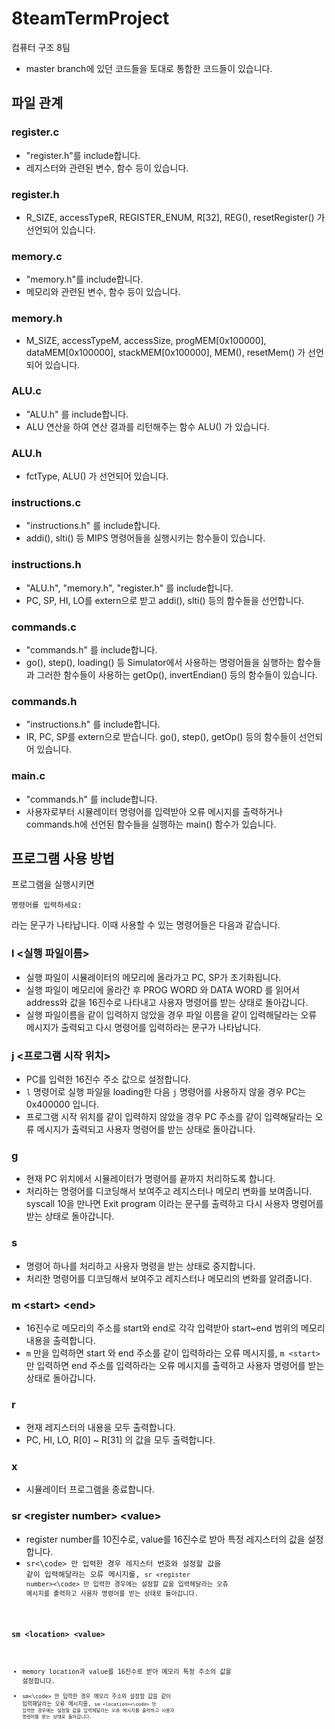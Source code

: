 # 8teamTermProject
컴퓨터 구조 8팀

* master branch에 있던 코드들을 토대로 통합한 코드들이 있습니다.

## 파일 관계
### register.c
+  "register.h"를 include합니다.
+  레지스터와 관련된 변수, 함수 등이 있습니다. 
### register.h 
+ R_SIZE, accessTypeR, REGISTER_ENUM, R[32], REG(), resetRegister() 가 선언되어 있습니다.
### memory.c 
+ "memory.h"를 include합니다.
+  메모리와 관련된 변수, 함수 등이 있습니다.
### memory.h 
+ M_SIZE, accessTypeM, accessSize, progMEM[0x100000], dataMEM[0x100000], stackMEM[0x100000], MEM(), resetMem() 가 선언되어 있습니다.
### ALU.c 
+ "ALU.h" 를 include합니다.
+ ALU 연산을 하여 연산 결과를 리턴해주는 함수 ALU() 가 있습니다.
### ALU.h 
+ fctType, ALU() 가 선언되어 있습니다.
### instructions.c 
+ "instructions.h" 를 include합니다.
+  addi(), slti() 등 MIPS 명령어들을 실행시키는 함수들이 있습니다.
### instructions.h
+ "ALU.h", "memory.h", "register.h" 를 include합니다.
+ PC, SP, HI, LO를 extern으로 받고 addi(), slti() 등의 함수들을 선언합니다.
### commands.c 
+ "commands.h" 를 include합니다.
+  go(), step(), loading() 등 Simulator에서 사용하는 명령어들을 실행하는 함수들과 그러한 함수들이 사용하는 getOp(), invertEndian() 등의 함수들이 있습니다.
### commands.h
+ "instructions.h" 를 include합니다.
+  IR, PC, SP를 extern으로 받습니다. go(), step(), getOp() 등의 함수들이 선언되어 있습니다.
### main.c 
+ "commands.h" 를 include합니다.
+ 사용자로부터 시뮬레이터 명령어를 입력받아 오류 메시지를 출력하거나 commands.h에 선언된 함수들을 실행하는 main() 함수가 있습니다.


## 프로그램 사용 방법
프로그램을 실행시키면
```
명령어를 입력하세요: 
```
라는 문구가 나타납니다. 이때 사용할 수 있는 명령어들은 다음과 같습니다.
### l \<실행 파일이름\>
* 실행 파일이 시뮬레이터의 메모리에 올라가고 PC, SP가 초기화됩니다. 
* 실행 파일이 메모리에 올라간 후 PROG WORD 와 DATA WORD 를 읽어서 address와 값을 16진수로 나타내고 사용자 명령어를 받는 상태로 돌아갑니다.
* 실행 파일이름을 같이 입력하지 않았을 경우 파일 이름을 같이 입력해달라는 오류 메시지가 출력되고 다시 명령어를 입력하라는 문구가 나타납니다. 

### j \<프로그램 시작 위치\>
* PC를 입력한 16진수 주소 값으로 설정합니다. 
* <code>l</code> 명령어로 실행 파일을 loading한 다음 <code>j</code> 명령어를 사용하지 않을 경우 PC는 0x400000 입니다.
* 프로그램 시작 위치를 같이 입력하지 않았을 경우 PC 주소를 같이 입력해달라는 오류 메시지가 출력되고 사용자 명령어를 받는 상태로 돌아갑니다.

### g
* 현재 PC 위치에서 시뮬레이터가 명령어를 끝까지 처리하도록 합니다.
* 처리하는 명령어를 디코딩해서 보여주고 레지스터나 메모리 변화를 보여줍니다. syscall 10을 만나면 Exit program 이라는 문구를 출력하고 다시 사용자 명령어를 받는 상태로 돌아갑니다.

### s
* 명령어 하나를 처리하고 사용자 명령을 받는 상태로 중지합니다.
* 처리한 명령어를 디코딩해서 보여주고 레지스터나 메모리의 변화를 알려줍니다.

### m \<start\> \<end\>
* 16진수로 메모리의 주소를 start와 end로 각각 입력받아 start~end 범위의 메모리 내용을 출력합니다.
* <code>m</code> 만을 입력하면 start 와 end 주소를 같이 입력하라는 오류 메시지를, <code>m \<start\></code> 만 입력하면 end 주소를 입력하라는 오류 메시지를 출력하고 사용자 명령어를 받는 상태로 돌아갑니다.

### r
* 현재 레지스터의 내용을 모두 출력합니다.
* PC, HI, LO, R[0] ~ R[31] 의 값을 모두 출력합니다.
  
### x
* 시뮬레이터 프로그램을 종료합니다.
  
### sr \<register number\> \<value\>
*  register number를 10진수로, value를 16진수로 받아 특정 레지스터의 값을 설정합니다.
* <code>sr<\code> 만 입력한 경우 레지스터 번호와 설정할 값을 같이 입력해달라는 오류 메시지를, <code>sr \<register number\><\code> 만 입력한 경우에는 설정할 값을 입력헤달라는 오츄 메시지를 출력하고 사용자 명령어를 받는 상태로 돌아갑니다.

### sm \<location\> \<value\>
* memory location과 value를 16진수로 받아 메모리 특정 주소의 값을 설정합니다.
* <code>sm<\code> 만 입력한 경우 메모리 주소와 설정할 값을 같이 입력해달라는 오류 메시지를, <code>sm \<location\><\code> 만 입력한 경우에는 설정할 값을 입력헤달라는 오츄 메시지를 출력하고 사용자 명령어를 받는 상태로 돌아갑니다.
  
